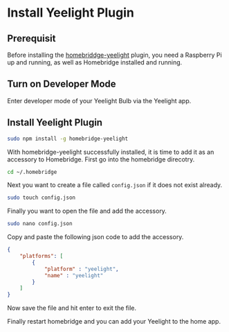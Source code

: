 # Install Yeelight Plugin

## Prerequisit

Before installing the [homebriddge-yeelight](https://www.npmjs.com/package/homebridge-yeelight) plugin, you need a Raspberry Pi up and running, as well as Homebridge installed and running.

## Turn on Developer Mode

Enter developer mode of your Yeelight Bulb via the Yeelight app.

## Install Yeelight Plugin

```bash
sudo npm install -g homebridge-yeelight 
```

With homebridge-yeelight successfully installed, it is time to add it as an accessory to Homebridge. First go into the homebridge direcotry.

```bash
cd ~/.homebridge 
```

Next you want to create a file called ``config.json`` if it does not exist already.

```bash
sudo touch config.json 
```

Finally you want to open the file and add the accessory.

```bash 
sudo nano config.json 
```

Copy and paste the following json code to add the accessory.

```json
{
    "platforms": [
        {
            "platform" : "yeelight",
            "name" : "yeelight"
        }
    ]
}
```

Now save the file and hit enter to exit the file.

Finally restart homebridge and you can add your Yeelight to the home app.

